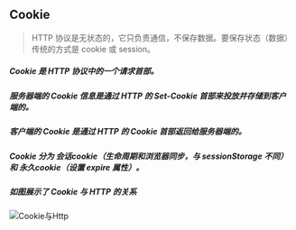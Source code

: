 ## Cookie
> HTTP 协议是无状态的，它只负责通信，不保存数据。要保存状态（数据）传统的方式是 cookie 或 session。

##### Cookie 是 HTTP 协议中的一个请求首部。
##### 服务器端的 Cookie 信息是通过 HTTP 的 Set-Cookie 首部来投放并存储到客户端的。
##### 客户端的 Cookie 是通过 HTTP 的 Cookie 首部返回给服务器端的。
##### Cookie 分为 会话cookie（生命周期和浏览器同步，与 sessionStorage 不同） 和 永久cookie（设置 expire 属性）。
##### 如图展示了 Cookie 与 HTTP 的关系
![Cookie与Http](https://github.com/StRothschild/Network/blob/master/resource/NetWork%20%E2%80%94%20Cookie.png?raw=true)

